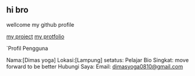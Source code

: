 ## hi bro

wellcome my github profile

[my project](https://github.com/dimaskecee/Portofolio-.git)
[my protfolio](https://github.com/dimaskecee/Portofolio-.git)

`Profil Pengguna

Nama:[Dimas yoga]
Lokasi:[Lampung]
setatus: Pelajar
Bio Singkat: move forward to be better
Hubungi Saya:
Email: dimasyoga0810@gmail.com
